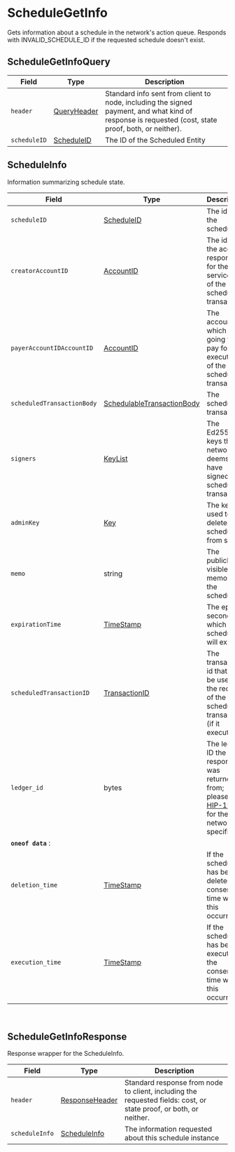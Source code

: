 # ScheduleGetInfo

Gets information about a schedule in the network's action queue. Responds with INVALID\_SCHEDULE\_ID if the requested schedule doesn't exist.

## ScheduleGetInfoQuery

| Field        | Type                                             | Description                                                                                                                                         |
| ------------ | ------------------------------------------------ | --------------------------------------------------------------------------------------------------------------------------------------------------- |
| `header`     | ​[QueryHeader](../miscellaneous/queryheader.md)​ | Standard info sent from client to node, including the signed payment, and what kind of response is requested (cost, state proof, both, or neither). |
| `scheduleID` | ​[ScheduleID](../basic-types/scheduleid.md)      | The ID of the Scheduled Entity                                                                                                                      |

## ScheduleInfo

Information summarizing schedule state.

| Field                      | Type                                                        | Description                                                                                                                                                                          |
| -------------------------- | ----------------------------------------------------------- | ------------------------------------------------------------------------------------------------------------------------------------------------------------------------------------ |
| `scheduleID`               | [ScheduleID](../basic-types/scheduleid.md)                  | The id of the schedule                                                                                                                                                               |
| `creatorAccountID`         | [AccountID](../basic-types/accountid.md)                    | The id of the account responsible for the service fee of the scheduled transaction                                                                                                   |
| `payerAccountIDAccountID`  | [AccountID](../basic-types/accountid.md)                    | The account which is going to pay for the execution of the scheduled transaction                                                                                                     |
| `scheduledTransactionBody` | [SchedulableTransactionBody](schedulabletransactionbody.md) | The scheduled transaction                                                                                                                                                            |
| `signers`                  | [KeyList](../basic-types/keylist.md)                        | The Ed25519 keys the network deems to have signed the scheduled transaction                                                                                                          |
| `adminKey`                 | [Key](../basic-types/key.md)                                | The key used to delete the schedule from state                                                                                                                                       |
| `memo`                     | string                                                      | The publicly visible memo of the schedule                                                                                                                                            |
| `expirationTime`           | [TimeStamp](../miscellaneous/timestamp.md)                  | The epoch second at which the schedule will expire                                                                                                                                   |
| `scheduledTransactionID`   | [TransactionID](../basic-types/transactionid.md)            | The transaction id that will be used in the record of the scheduled transaction (if it executes)                                                                                     |
| `ledger_id`                | bytes                                                       | The ledger ID the response was returned from; please see [HIP-198](https://github.com/hashgraph/hedera-improvement-proposal/blob/master/HIP/hip-198.md) for the network-specific IDs |
| **`oneof data`** :         |                                                             |                                                                                                                                                                                      |
| `deletion_time`            | [TimeStamp](../miscellaneous/timestamp.md)                  | If the schedule has been deleted, the consensus time when this occurred                                                                                                              |
| `execution_time`           | [TimeStamp](../miscellaneous/timestamp.md)                  | If the schedule has been executed, the consensus time when this occurred                                                                                                             |

‌

## ScheduleGetInfoResponse <a href="#consensusgettopicinforesponse" id="consensusgettopicinforesponse"></a>

Response wrapper for the ScheduleInfo.

| Field          | Type                                                   | Description                                                                                                       |
| -------------- | ------------------------------------------------------ | ----------------------------------------------------------------------------------------------------------------- |
| `header`       | ​[ResponseHeader](../miscellaneous/responseheader.md)​ | Standard response from node to client, including the requested fields: cost, or state proof, or both, or neither. |
| `scheduleInfo` | [ScheduleInfo](schedulegetinfo.md#scheduleinfo)        | The information requested about this schedule instance                                                            |
